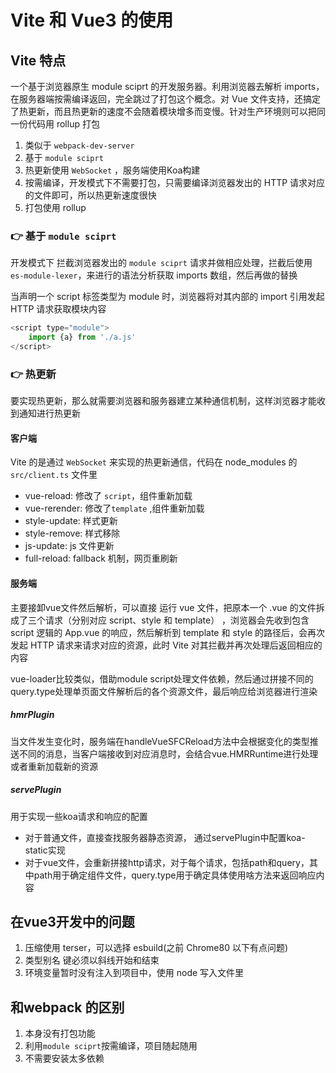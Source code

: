 # Vite 和 Vue3 的使用

## Vite 特点

一个基于浏览器原生 module sciprt 的开发服务器。利用浏览器去解析 imports，在服务器端按需编译返回，完全跳过了打包这个概念。对 Vue 文件支持，还搞定了热更新，而且热更新的速度不会随着模块增多而变慢。针对生产环境则可以把同一份代码用 rollup 打包

1. 类似于 `webpack-dev-server`
2. 基于 `module sciprt`
3. 热更新使用 `WebSocket` ，服务端使用Koa构建
4. 按需编译，开发模式下不需要打包，只需要编译浏览器发出的 HTTP 请求对应的文件即可，所以热更新速度很快
5. 打包使用 rollup

### 👉 基于 `module sciprt`

开发模式下 拦截浏览器发出的 `module sciprt` 请求并做相应处理，拦截后使用 `es-module-lexer`，来进行的语法分析获取 imports 数组，然后再做的替换

当声明一个 script 标签类型为 module 时，浏览器将对其内部的 import 引用发起 HTTP 请求获取模块内容

```js
<script type="module">
    import {a} from './a.js'
</script>
```

### 👉 热更新

要实现热更新，那么就需要浏览器和服务器建立某种通信机制，这样浏览器才能收到通知进行热更新

#### 客户端

Vite 的是通过 `WebSocket` 来实现的热更新通信，代码在 node_modules 的`src/client.ts` 文件里

- vue-reload: 修改了 `script`，组件重新加载
- vue-rerender: 修改了`template` ,组件重新加载
- style-update: 样式更新
- style-remove: 样式移除
- js-update: js 文件更新
- full-reload: fallback 机制，网页重刷新

#### 服务端

主要接卸vue文件然后解析，可以直接 运行 vue 文件，把原本一个 .vue 的文件拆成了三个请求（分别对应 script、style 和 template） ，浏览器会先收到包含 script 逻辑的 App.vue 的响应，然后解析到 template 和 style 的路径后，会再次发起 HTTP 请求来请求对应的资源，此时 Vite 对其拦截并再次处理后返回相应的内容

vue-loader比较类似，借助module script处理文件依赖，然后通过拼接不同的query.type处理单页面文件解析后的各个资源文件，最后响应给浏览器进行渲染

##### hmrPlugin

当文件发生变化时，服务端在handleVueSFCReload方法中会根据变化的类型推送不同的消息，当客户端接收到对应消息时，会结合vue.HMRRuntime进行处理或者重新加载新的资源

##### servePlugin
用于实现一些koa请求和响应的配置

+ 对于普通文件，直接查找服务器静态资源， 通过servePlugin中配置koa-static实现
+ 对于vue文件，会重新拼接http请求，对于每个请求，包括path和query，其中path用于确定组件文件，query.type用于确定具体使用啥方法来返回响应内容

## 在vue3开发中的问题

1. 压缩使用 terser，可以选择 esbuild(之前 Chrome80 以下有点问题)
2. 类型别名 键必须以斜线开始和结束
3. 环境变量暂时没有注入到项目中，使用 node 写入文件里

## 和webpack 的区别

1. 本身没有打包功能
2. 利用`module sciprt`按需编译，项目随起随用
3. 不需要安装太多依赖